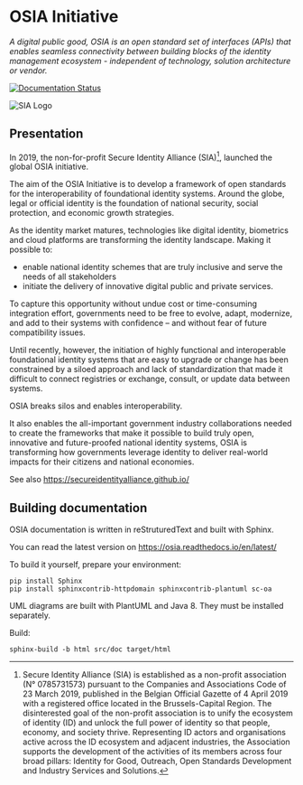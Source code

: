 # OSIA Initiative

_A digital public good, OSIA is an open standard set of interfaces (APIs) that enables seamless connectivity between building blocks of the identity management ecosystem - independent of technology, solution architecture or vendor._

[![Documentation Status](https://readthedocs.org/projects/osia/badge/?version=latest)](https://osia.readthedocs.io/en/latest/?badge=latest)

![SIA Logo](OSIA_Colour_Logo_RGB_400px.png "Secure Identity Alliance")

## Presentation

In 2019, the non-for-profit Secure Identity Alliance (SIA)[^1], launched the global OSIA initiative.

The aim of the OSIA Initiative is to develop a framework of open standards for the interoperability of foundational identity systems.
Around the globe, legal or official identity is the foundation of national security, social protection, and economic growth strategies.

As the identity market matures, technologies like digital identity, biometrics and cloud platforms are transforming the identity landscape. Making it possible to:
* enable national identity schemes that are truly inclusive and serve the needs of all stakeholders
* initiate the delivery of innovative digital public and private services.

To capture this opportunity without undue cost or time-consuming integration effort, governments need to be free to evolve, adapt, modernize, and add to their systems with confidence – and without fear of future compatibility issues.

Until recently, however, the initiation of highly functional and interoperable foundational identity systems that are easy to upgrade or change has been constrained by a siloed approach and lack of standardization that made it difficult to connect registries or exchange, consult, or update data between systems.

OSIA breaks silos and enables interoperability.

It also enables the all-important government industry collaborations needed to create the frameworks that make it possible to build truly open, innovative and future-proofed national identity systems, OSIA is transforming how governments leverage identity to deliver real-world impacts for their citizens and national economies.

[^1]: Secure Identity Alliance (SIA) is established as a non-profit association (N° 0785731573) pursuant to the Companies and Associations Code of 23 March 2019, published in the Belgian Official Gazette of 4 April 2019 with a registered office located in the Brussels-Capital Region. The disinterested goal of the non-profit association is to unify the ecosystem of identity (ID) and unlock the full power of identity so that people, economy, and society thrive. Representing ID actors and organisations active across the ID ecosystem and adjacent industries, the Association supports the development of the activities of its members across four broad pillars: Identity for Good, Outreach, Open Standards Development and Industry Services and Solutions.

See also https://secureidentityalliance.github.io/

## Building documentation

OSIA documentation is written in reStruturedText and built with Sphinx.

You can read the latest version on https://osia.readthedocs.io/en/latest/

To build it yourself, prepare your environment:

```
pip install Sphinx
pip install sphinxcontrib-httpdomain sphinxcontrib-plantuml sc-oa
```

UML diagrams are built with PlantUML and Java 8. They must be installed separately.

Build:

```
sphinx-build -b html src/doc target/html
```
